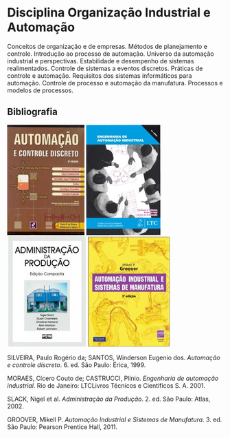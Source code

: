 # Disciplina Organização Industrial e Automação

Conceitos de organização e de empresas. Métodos de planejamento e controle. Introdução ao processo de automação. Universo da automação industrial e perspectivas. Estabilidade e desempenho de sistemas realimentados. Controle de sistemas a eventos discretos. Práticas de controle e automação. Requisitos dos sistemas informáticos para automação. Controle de processo e automação da manufatura. Processos e modelos de processos.


## Bibliografia

![](img/silveira.jpg)
![](img/moraes.jpg)
![](img/slack.jpg)
![](img/groover.jpg)

SILVEIRA, Paulo Rogério da; SANTOS, Winderson Eugenio dos. *Automação e controle discreto*. 6. ed. São Paulo: Érica, 1999.

MORAES, Cícero Couto de; CASTRUCCI, Plínio. *Engenharia de automação industrial*. Rio de Janeiro: LTCLivros Técnicos e Científicos S. A. 2001.

SLACK, Nigel et al. *Administração da Produção*. 2. ed. São Paulo: Atlas, 2002.

GROOVER, Mikell P. *Automação Industrial e Sistemas de Manufatura*. 3. ed. São Paulo: Pearson Prentice Hall, 2011.
